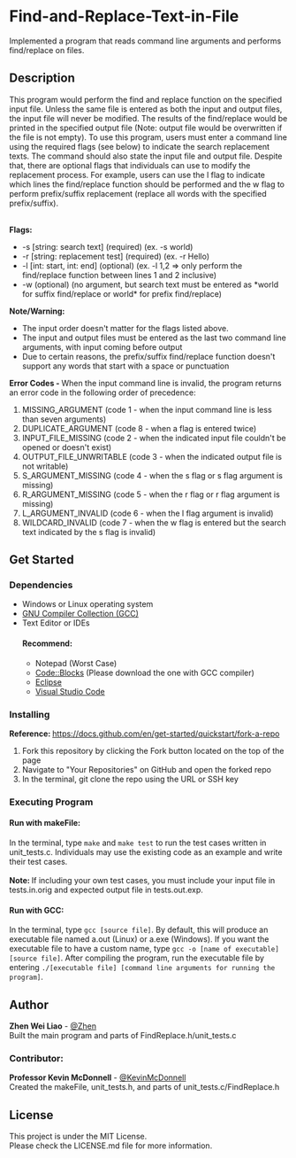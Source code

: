 # Find-and-Replace-Text-in-File
Implemented a program that reads command line arguments and performs find/replace on files.

<h2>Description</h2>
This program would perform the find and replace function on the specified input file. Unless the same file is entered as both the input and output files, the input file will never be modified. The results of the find/replace would be printed in the specified output file (Note: output file would be overwritten if the file is not empty). To use this program, users must enter a command line using the required flags (see below) to indicate the search replacement texts. The command should also state the input file and output file. Despite that, there are optional flags that individuals can use to modify the replacement process. For example, users can use the l flag to indicate which lines the find/replace function should be performed and the w flag to perform prefix/suffix replacement (replace all words with the specified prefix/suffix). 
<br><br>

<b>Flags:</b>
<ul>
    <li>-s [string: search text] (required) (ex. -s world)</li>
    <li>-r [string: replacement test] (required) (ex. -r Hello)</li>
    <li>-l [int: start, int: end] (optional) (ex. -l 1,2 => only perform the find/replace function between lines 1 and 2 inclusive)</li>
    <li>-w (optional) (no argument, but search text must be entered as *world for suffix find/replace or world* for prefix find/replace)</li>
</ul>

<b>Note/Warning:</b>
<ul>
  <li>The input order doesn't matter for the flags listed above.</li>
  <li>The input and output files must be entered as the last two command line arguments, with input coming before output</li>
  <li>Due to certain reasons, the prefix/suffix find/replace function doesn't support any words that start with a space or punctuation</li>
</ul>

<b>Error Codes - </b>When the input command line is invalid, the program returns an error code in the following order of precedence:
<ol>
  <li>MISSING_ARGUMENT (code 1 - when the input command line is less than seven arguments)</li>
  <li>DUPLICATE_ARGUMENT (code 8 - when a flag is entered twice)</li> 
  <li>INPUT_FILE_MISSING (code 2 - when the indicated input file couldn't be opened or doesn't exist)</li>
  <li>OUTPUT_FILE_UNWRITABLE (code 3 - when the indicated output file is not writable)</li>
  <li>S_ARGUMENT_MISSING (code 4 - when the s flag or s flag argument is missing)</li>
  <li>R_ARGUMENT_MISSING (code 5 - when the r flag or r flag argument is missing)</li>
  <li>L_ARGUMENT_INVALID (code 6 - when the l flag argument is invalid)</li>
  <li>WILDCARD_INVALID (code 7 - when the w flag is entered but the search text indicated by the s flag is invalid)</li>
</ol>
<h2>Get Started</h2>
<h3>Dependencies</h3>
<ul>
    <li>Windows or Linux operating system</li>
    <li><a href="https://www.scaler.com/topics/c/c-compiler-for-windows/">GNU Compiler Collection (GCC)</a></li>
    <li>Text Editor or IDEs</li>
    <h4>Recommend:</h4>
    <ul>
        <li>Notepad (Worst Case)</li>
        <li><a href="https://www.codeblocks.org/downloads/binaries/">Code::Blocks</a> (Please download the one with GCC compiler)</li>
        <li><a href="https://www.eclipse.org/downloads/">Eclipse</a></li>
        <li><a href="https://code.visualstudio.com/Download">Visual Studio Code</a></li>
    </ul>
</ul>

<h3>Installing</h3>
<strong>Reference: </strong><a href="https://docs.github.com/en/get-started/quickstart/fork-a-repo">https://docs.github.com/en/get-started/quickstart/fork-a-repo</a>
<ol>
    <li>Fork this repository by clicking the Fork button located on the top of the page</li>
    <li>Navigate to "Your Repositories" on GitHub and open the forked repo</li>
    <li>In the terminal, git clone the repo using the URL or SSH key</li>
</ol>

<h3>Executing Program</h3>
<h4>Run with makeFile: </h4>
In the terminal, type <code>make</code> and <code>make test</code> to run the test cases written in unit_tests.c. Individuals may use the existing code as an example and write their test cases.
<br><br>
<b>Note: </b> If including your own test cases, you must include your input file in tests.in.orig and expected output file in tests.out.exp.

<h4>Run with GCC: </h4>
In the terminal, type <code>gcc [source file]</code>. By default, this will produce an executable file named a.out (Linux) or a.exe (Windows). If you want the executable file to have a custom name, type <code>gcc -o [name of executable] [source file]</code>. After compiling the program, run the executable file by entering <code>./[executable file] [command line arguments for running the program]</code>.

<h2>Author</h2>
<strong>Zhen Wei Liao</strong> - <a href="www.linkedin.com/in/zhenwei-liao-148baa273">@Zhen</a><br>
Built the main program and parts of FindReplace.h/unit_tests.c

<h3>Contributor:</h3>
<strong>Professor Kevin McDonnell</strong> - <a href="https://www.cs.stonybrook.edu/people/faculty/KevinMcDonnell">@KevinMcDonnell</a><br>
Created the makeFile, unit_tests.h, and parts of unit_tests.c/FindReplace.h

<h2>License</h2>
This project is under the MIT License. <br>Please check the LICENSE.md file for more information.
